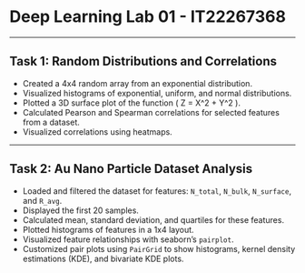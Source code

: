 # Deep Learning Lab 01 - IT22267368

---

## Task 1: Random Distributions and Correlations

- Created a 4x4 random array from an exponential distribution.
- Visualized histograms of exponential, uniform, and normal distributions.
- Plotted a 3D surface plot of the function \( Z = X^2 + Y^2 \).
- Calculated Pearson and Spearman correlations for selected features from a dataset.
- Visualized correlations using heatmaps.

---

## Task 2: Au Nano Particle Dataset Analysis

- Loaded and filtered the dataset for features: `N_total`, `N_bulk`, `N_surface`, and `R_avg`.
- Displayed the first 20 samples.
- Calculated mean, standard deviation, and quartiles for these features.
- Plotted histograms of features in a 1x4 layout.
- Visualized feature relationships with seaborn’s `pairplot`.
- Customized pair plots using `PairGrid` to show histograms, kernel density estimations (KDE), and bivariate KDE plots.
